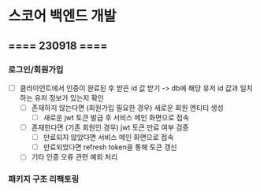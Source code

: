 # 스코어 백엔드 개발

## ==== 230918 ====
### 로그인/회원가입
 - [ ] 클라이언트에서 인증이 완료된 후 받은 id 값 받기 -> db에 해당 유저 id 값과 일치하는 유저 정보가 있는지 확인
   - [ ] 존재하지 않는다면 (회원가입 필요한 경우) 새로운 회원 엔티티 생성 
     - [ ] 새로운 jwt 토큰 발급 후 서비스 메인 화면으로 접속
   - [ ] 존재한다면 (기존 회원인 경우) jwt 토큰 만료 여부 검증
     - [ ] 만료되지 않았다면 서비스 메인 화면으로 접속
     - [ ] 만료되었다면 refresh token을 통해 토큰 갱신
   - [ ] 기타 인증 오류 관련 예외 처리

### 패키지 구조 리팩토링

